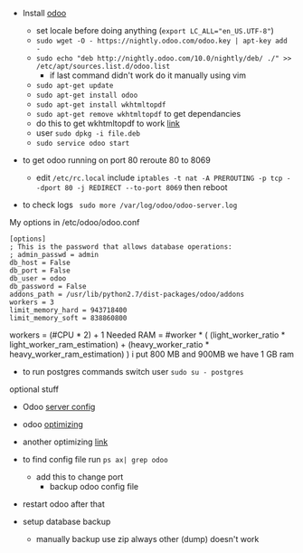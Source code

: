 * Install [odoo](http://www.odoo.com/documentation/10.0/setup/install.html)
  * set locale before doing anything (```export LC_ALL="en_US.UTF-8"```)
  * ```sudo wget -O - https://nightly.odoo.com/odoo.key | apt-key add -```
  * ```sudo echo "deb http://nightly.odoo.com/10.0/nightly/deb/ ./" >> /etc/apt/sources.list.d/odoo.list```
    * if last command didn't work do it manually using vim
  * ```sudo apt-get update```
  * ```sudo apt-get install odoo```
  * ```sudo apt-get install wkhtmltopdf```
  * ```sudo apt-get remove wkhtmltopdf``` to get dependancies 
  * do this to get wkhtmltopdf to work [link](https://github.com/odoo/odoo/wiki/Wkhtmltopdf)
   * user ```sudo dpkg -i file.deb``` 
  * ```sudo service odoo start```


* to get odoo running on port 80 reroute 80 to 8069
  * edit ```/etc/rc.local``` include ```iptables -t nat -A PREROUTING -p tcp --dport 80 -j REDIRECT --to-port 8069``` then reboot
* to check logs ``` sudo more /var/log/odoo/odoo-server.log```

My options in /etc/odoo/odoo.conf
```
[options]
; This is the password that allows database operations:
; admin_passwd = admin
db_host = False
db_port = False
db_user = odoo
db_password = False
addons_path = /usr/lib/python2.7/dist-packages/odoo/addons
workers = 3
limit_memory_hard = 943718400
limit_memory_soft = 838860800
```

workers = (#CPU * 2) + 1
Needed RAM = #worker * ( (light_worker_ratio * light_worker_ram_estimation) + (heavy_worker_ratio * heavy_worker_ram_estimation) )
i put 800 MB and 900MB we have 1 GB ram

* to run postgres commands switch user ```sudo su - postgres```

optional stuff
* Odoo [server config](https://www.linode.com/docs/websites/cms/install-odoo-9-erp-on-ubuntu-14-04)
* odoo [optimizing](https://www.odoo.com/documentation/10.0/setup/deploy.html)
* another optimizing [link](https://www.rosehosting.com/blog/how-to-speed-up-odoo/)
* to find config file run ```ps ax| grep odoo```
  * add this to change port 
    * backup odoo config file
* restart odoo after that

* setup database backup
  * manually backup use zip always other (dump) doesn't work


  
  
